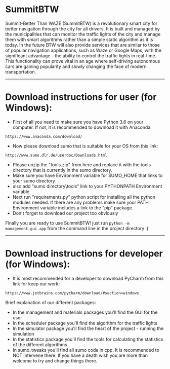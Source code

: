 # SummitBTW

<!---
[![codecov](https://codecov.io/gh/TechnionYearlyProject/SummitBTW/branch/master/graph/badge.svg?token=7qhKVMzZMo)](https://codecov.io/gh/TechnionYearlyProject/SummitBTW)


[![Build Status](https://travis-ci.com/TechnionYearlyProject/SummitBTW.svg?token=3QsUMjhrgPcWWTkptvzr&branch=master)](https://travis-ci.com/TechnionYearlyProject/SummitBTW)
--->


Summit-Better Than WAZE (SummitBTW) is a revolutionary smart city for better navigation through the city for all drivers. It is built and managed by the municipalities that can monitor the traffic lights of the city and manage them with smart algorithms rather than a simple static algorithm as it is today. In the future BTW will also provide services that are similar to those of popular navigation applications, such as Waze or Google Maps, with the significant advantage - the ability to control the traffic lights in real-time. This functionality can prove vital in an age where self-driving autonomous cars are gaining popularity and slowly changing the face of modern transportation.

--------------------------

# Download instructions for user (for Windows):
* First of all you need to make sure you have Python 3.6 on your computer. If not, it is recommended to download it with Anaconda:

`https://www.anaconda.com/download/`
* Now please download sumo that is suitable for your OS from this link:

`http://www.sumo.dlr.de/userdoc/Downloads.html`
* Please unzip the "tools.zip" from here and replace it with the tools directory that is currently in the sumo directory.
* Make sure you have Environment variable for SUMO_HOME that links to your sumo directory
* also add "sumo directory\tools" link to your PYTHONPATH Environment variable
* Next run "requirements.py" python script for installing all the python modules needed. If there are any problems make sure your PATH Environment variable includes a link to the "pip" package.
* Don't forget to download our project too obviously

Finally you are ready to use SummitBTW! just run `python -m management.gui.app` from the command line in the project directory :)

--------------------------

# Download instructions for developer (for Windows):
* It is most recommended for a developer to download PyCharm from this link for keep our work:

`https://www.jetbrains.com/pycharm/download/#section=windows`

Brief explanation of our different packages:
* In the management and materials packages you'll find the GUI for the user
* In the scheduler package you'll find the algorithm for the traffic lights
* In the simulator package you'll find the heart of the project - running the simulation
* In the statistics package you'll find the tools for calculating the statistics of the different algorithms
* In sumo_tweaks you'll find all sumo code in cpp. It is recommended to NOT intervene there. If you have a death wish you are more than welcome to try and change things there.

